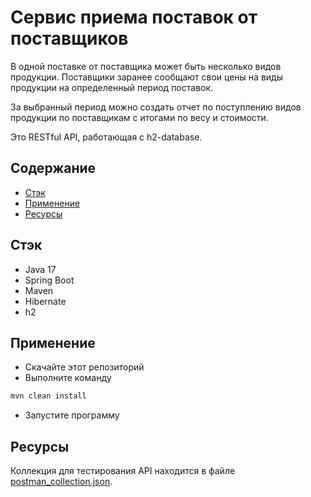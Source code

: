 # Сервис приема поставок от поставщиков
В одной поставке от поставщика может быть несколько видов продукции.
Поставщики заранее сообщают свои цены на виды продукции на
определенный период поставок.

За выбранный период можно создать отчет по поступлению видов продукции по
поставщикам с итогами по весу и стоимости.

Это RESTful API, работающая с h2-database.

## Содержание
- [Стэк](#Стэк)
- [Применение](#Применение)
- [Ресурсы](#Ресурсы)

## Стэк
- Java 17
- Spring Boot
- Maven
- Hibernate
- h2

## Применение
- Скачайте этот репозиторий
- Выполните команду
```sh
mvn clean install
```
- Запустите программу

## Ресурсы
Коллекция для тестирования API находится в файле [postman_collection.json](src%2Fmain%2Fresources%2Fpostman_collection.json).
